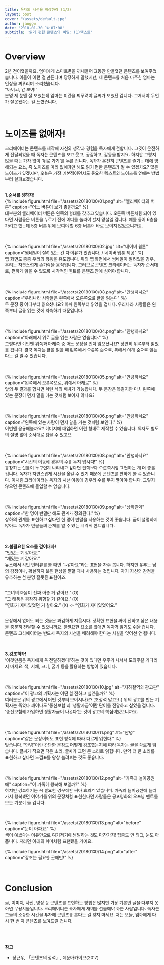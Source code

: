 ```yaml
---
title: 독자의 시선을 예상하라 (1/2)
layout: post
cover: "/assets/default.jpg"
author: janggw
date: '2018-01-30 14:07:08'
subtitle: '읽기 편한 콘텐츠의 비밀: (1)텍스트'
---
```


# Overview
2년 전이었을까요. 엄마에게 스마트폰을 꺼내들어 그동안 만들었던 콘텐츠를 보여주었습니다. 아들이 이런 걸 만든다며 당당하게 말했지만, 제 콘텐츠를 처음 마주한 엄마는 인상을 찌푸리며 소리쳤습니다.<br>
“아이고, 안 보여!” <br>
분명 제 눈엔 잘 보였는데 엄마는 미간을 찌푸려야 글씨가 보였던 겁니다. 그제서야 무언가 잘못됐다는 걸 느꼈습니다. <br><br><br>

# 노이즈를 없애자!
크리에이터는 콘텐츠를 제작해 자신의 생각과 경험을 독자에게 전합니다. 그것이 온전하게 전달되었을 때 독자는 콘텐츠를 보고 웃고, 공감하고, 감동을 받지요. 하지만 그렇지 않을 때는 가차 없이 ‘뒤로 가기’를 누를 겁니다. 독자가 온전히 콘텐츠를 즐기는 데에 방해되는 요소, 즉 노이즈를 미리 없애기만 해도 읽기 편한 콘텐츠가 될 수 있겠지요? 많은 노이즈가 있겠지만, 오늘은 가장 기본적이면서도 중요한 텍스트의 노이즈를 없애는 방법부터 살펴보겠습니다. <br><br>

<b> 1.순서를 정하자! </b><br>
{% include figure.html file="/assets/20180130/01.png" alt="엘리베이터의 버튼" caption="어느 버튼이 보기 좋을까요" %}<br>
대부분의 엘리베이터 버튼은 왼쪽의 형태를 갖추고 있습니다. 오른쪽 버튼처럼 되어 있다면 사람들은 버튼을 누르기 전에 어디를 눌러야 할지 망설일 겁니다. 예를 들어 6층을 가려고 했는데 5층 버튼 위에 보여야 할 6층 버튼이 바로 보이지 않았으니까요. <br><br><br>

{% include figure.html file="/assets/20180130/02.jpg" alt="네이버 웹툰" caption="썸네일이 잘려 있는 건 다 이유가 있습니다. / 네이버 웹툰 제공" %}<br>
앱 화면도 종종 우리의 행동을 유도합니다. 위의 앱 화면에서 썸네일이 잘려있을 경우, 우리는 자연스럽게 손가락을 움직입니다. 그러므로 콘텐츠 크리에이터는 독자가 순서대로, 편하게 읽을 수 있도록 시각적인 힌트를 콘텐츠 안에 심어야 합니다. <br><br><br>

{% include figure.html file="/assets/20180130/03.png" alt="안녕하세요" caption="우리나라 사람들은 왼쪽에서 오른쪽으로 글을 읽는다" %}<br>
두 문장 중 어디부터 읽으셨나요? 아마 왼쪽부터 읽었을 겁니다. 우리나라 사람들은 왼쪽부터 글을 읽는 것에 익숙하기 때문입니다. <br><br><br>

{% include figure.html file="/assets/20180130/04.png" alt="안녕하세요" caption="아래에서 위로 글을 읽는 사람은 없습니다." %}<br>
그렇다면 이번엔 위쪽과 아래쪽 중 어느 문장을 먼저 읽으셨나요? 당연히 위쪽부터 읽었을 겁니다. 결국 독자는 글을 읽을 때 왼쪽에서 오른쪽 순으로, 위에서 아래 순으로 읽는다는 걸 알 수 있습니다. <br><br><br>

{% include figure.html file="/assets/20180130/05.png" alt="안녕하세요" caption="왼쪽에서 오른쪽으로, 위에서 아래로" %}<br>
앞의 두 결과를 합치면 이런 식의 배치가 가능합니다. 두 문장은 똑같지만 마치 왼쪽에 있는 문장이 먼저 말을 거는 것처럼 보이지 않나요? <br><br><br>

{% include figure.html file="/assets/20180130/06.png" alt="안녕하세요" caption="왼쪽에 있는 사람이 먼저 말을 거는 것처럼 보인다." %}<br>
이번엔 응용해볼까요? 이미지에 대입하면 이런 형태로 제작할 수 있습니다. 독자도 별도의 설명 없이 순서대로 읽을 수 있고요.<br><br><br>

{% include figure.html file="/assets/20180130/08.png" alt="안녕하세요" caption="시선의 이동에 경우의 수를 두지 맙시다!" %}<br>
등장하는 인물이 누구인지 나타내고 싶다면 왼쪽보다 오른쪽처럼 표현하는 게 더 좋을 겁니다. 독자가 자연스럽게 시선을 옮길 수 있기 때문에 콘텐츠를 편하게 볼 수 있습니다. 이처럼 크리에이터는 독자의 시선 이동에 경우의 수를 두지 말아야 합니다. 그렇지 않으면 콘텐츠에 몰입할 수 없습니다. <br><br><br>

{% include figure.html file="/assets/20180130/09.png" alt="상하관계" caption="한 명이 반말만 해도 관계가 정의된다." %}<br>
상하의 관계를 표현하고 싶다면 한 명이 반말을 사용하는 것이 좋습니다. 굳이 설명하지 않아도 독자가 인물들의 관계를 알 수 있는 시각적 힌트입니다.<br><br><br>

<b>2.불필요한 요소를 걷어내자!</b><br>
“맛있는 거 같아요.” <br>
“재밌는 거 같아요.” <br>
뉴스에서 시민 인터뷰를 볼 때면 “~같아요”라는 표현을 자주 봅니다. 하지만 유추는 남의 감정이나, 확실하지 않은 현상을 말할 때나 사용하는 것입니다. 자기 자신의 감정을 유추하는 건 분명 잘못된 표현이죠. <br><br>

“그녀의 마음이 진짜 아플 거 같아요.” (O) <br>
“그 태풍은 굉장히 위험할 거 같아요.” (O) <br>
“영화가 재미있었던 거 같아요.” (X) -> “영화가 재미있었어요.” <br><br>

문장에서 없어도 되는 것들은 과감하게 지웁시다. 정확한 표현을 써야 전하고 싶은 내용을 충분히 전달할 수 있으니까요. 불필요한 요소를 없애면 독자가 읽기도 쉬울 겁니다. 콘텐츠 크리에이터는 반드시 독자의 시선을 배려해야 한다는 사실을 잊어선 안 됩니다. <br><br><br>

<b>3.강조하자!</b><br>
‘이것만큼은 독자에게 꼭 전달하겠다!’하는 것이 있다면 우주가 나서서 도와주길 기다리지 마세요. 색, 서체, 크기, 굵기 등을 활용하는 방법이 있습니다. <br><br><br>

{% include figure.html file="/assets/20180130/10.jpg" alt="지하철역의 광고판" caption="이 광고의 기획자는 어떤 걸 전하고 싶었을까?" %}<br>
여러분은 위의 광고에서 어떤 것부터 보이시나요? (조정석 말고요.) 위의 광고를 만든 기획자는 죽었다 깨어나도 '종신보험'과 '생활자금'이란 단어를 전달하고 싶었을 겁니다. ‘종신보험에 가입하면 생활자금이 나온다’는 것이 광고의 핵심이었으니까요. <br><br><br>

{% include figure.html file="/assets/20180130/11.png" alt="안녕" caption="같은 문장이어도 표현 방식에 따라 다르게 읽힌다." %}<br>
맞습니다. “안녕”이란 간단한 문장도 어떻게 강조했는지에 따라 독자는 글을 다르게 읽습니다. 글씨가 작으면 작은 소리, 글씨가 크면 큰 소리로 읽힙니다. 만약 더 큰 소리를 표현하고 싶다면 느낌표를 왕창 늘려보는 것도 좋습니다. <br><br><br>

{% include figure.html file="/assets/20180130/12.png" alt="가족과 놀이공원에" caption="이 가족이 행복해 보일까?" %}<br>
하지만 강조하기는 꼭 필요한 경우에만 써야 효과가 있습니다. 가족과 놀이공원에 놀러가서 행복했던 이야기를 위의 문장처럼 표현한다면 사람들은 공포영화의 오프닝 멘트를 보는 기분이 들 겁니다.  <br><br><br>

{% include figure.html file="/assets/20180130/13.png" alt="before" caption="눈이 아파요." %}<br>
색이 예쁘다는 이유만으로 여기저기에 남발하는 것도 마찬가지! 집중도 안 되고, 눈도 아픕니다. 저라면 아래의 이미처럼 표현했을 거예요.<br><br>
{% include figure.html file="/assets/20180130/14.png" alt="after" caption="강조는 필요한 곳에만!" %}<br><br><br>

# Conclusion
글, 이미지, 사진, 영상 등 콘텐츠를 표현하는 방법은 많지만 가장 기본인 글을 다루지 못하면 무용지물입니다. 크리에이터는 독자에게 재미를 선물해야 하는 사람입니다. 독자는 그들의 소중한 시간을 투자해 콘텐츠를 본다는 걸 잊지 마세요. 저는 오늘, 엄마에게 다시 한 번 제 콘텐츠를 보여드릴 겁니다.

<br><br><br>
<b>참고</b><br>
+ 장근우, 「콘텐츠의 정석」, 예문아카이브(2017) <br><br>